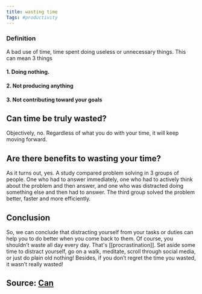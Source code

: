 ```yaml
---
title: wasting time
Tags: #productivity
---
```


### Definition
A bad use of time, time spent doing useless or unnecessary things. This can mean 3 things
#### 1. Doing nothing.
#### 2. Not producing anything
#### 3. Not contributing toward your goals
## Can time be truly wasted?
Objectively, no. Regardless of what you do with your time, it will keep moving forward.
## Are there benefits to wasting your time?
As it turns out, yes. A study compared problem solving in 3 groups of people. One who had to answer immediately, one who had to actively think about the problem and then answer, and one who was distracted doing something else and then had to answer. The third group solved the problem better, faster and more efficiently.
## Conclusion
So, we can conclude that distracting yourself from your tasks or duties can help you to do better when you come back to them.
Of course, you shouldn’t waste all day every day. That's [[procrastination]]. Set aside some time to distract yourself, go on a walk, meditate, scroll through social media, or just do plain old nothing!
 Besides, if you don’t regret the time you wasted, it wasn’t really wasted!
## Source: [Can](https://youtu.be/sU_FjCatI58)
